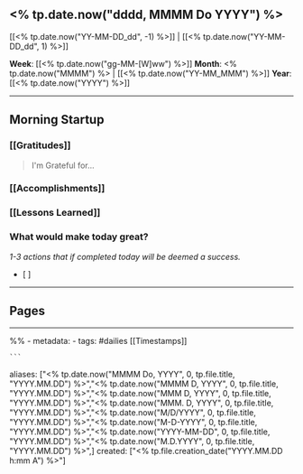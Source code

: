 ## <% tp.date.now("dddd, MMMM Do YYYY") %>
[[<% tp.date.now("YY-MM-DD_dd", -1) %>]] | [[<% tp.date.now("YY-MM-DD_dd", 1) %>]] 

**Week**: [[<% tp.date.now("gg-MM-[W]ww") %>]]
**Month**: <% tp.date.now("MMMM") %> | [[<% tp.date.now("YY-MM_MMM") %>]]
**Year**: [[<% tp.date.now("YYYY") %>]]

----
## Morning Startup

### [[Gratitudes]]
> I'm Grateful for... 

### [[Accomplishments]]

### [[Lessons Learned]]

### What would make today great?
*1-3 actions that if completed today will be deemed a success.*
- [ ]  

----
## Pages


----
%% - metadata:
	- tags: #dailies [[Timestamps]] 


	```
aliases: ["<% tp.date.now("MMMM Do, YYYY", 0, tp.file.title, "YYYY.MM.DD") %>","<% tp.date.now("MMMM D, YYYY", 0, tp.file.title, "YYYY.MM.DD") %>","<% tp.date.now("MMM D, YYYY", 0, tp.file.title, "YYYY.MM.DD") %>","<% tp.date.now("MMM. D, YYYY", 0, tp.file.title, "YYYY.MM.DD") %>","<% tp.date.now("M/D/YYYY", 0, tp.file.title, "YYYY.MM.DD") %>","<% tp.date.now("M-D-YYYY", 0, tp.file.title, "YYYY.MM.DD") %>","<% tp.date.now("YYYY-MM-DD", 0, tp.file.title, "YYYY.MM.DD") %>","<% tp.date.now("M.D.YYYY", 0, tp.file.title, "YYYY.MM.DD") %>",]
created: ["<% tp.file.creation_date("YYYY.MM.DD h:mm A") %>"]
```